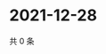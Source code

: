 # 2021-12-28

共 0 条

<!-- BEGIN WEIBO -->
<!-- 最后更新时间 Tue Dec 28 2021 19:09:48 GMT+0800 (China Standard Time) -->

<!-- END WEIBO -->
